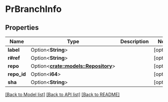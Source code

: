 # PrBranchInfo

## Properties

Name | Type | Description | Notes
------------ | ------------- | ------------- | -------------
**label** | Option<**String**> |  | [optional]
**r#ref** | Option<**String**> |  | [optional]
**repo** | Option<[**crate::models::Repository**](Repository.md)> |  | [optional]
**repo_id** | Option<**i64**> |  | [optional]
**sha** | Option<**String**> |  | [optional]

[[Back to Model list]](../README.md#documentation-for-models) [[Back to API list]](../README.md#documentation-for-api-endpoints) [[Back to README]](../README.md)


